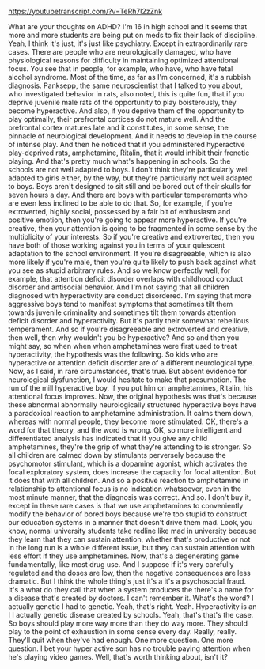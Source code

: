 https://youtubetranscript.com/?v=TeRh7l2zZnk

 What are your thoughts on ADHD? I'm 16 in high school and it seems that more and more students are being put on meds to fix their lack of discipline. Yeah, I think it's just, it's just like psychiatry. Except in extraordinarily rare cases. There are people who are neurologically damaged, who have physiological reasons for difficulty in maintaining optimized attentional focus. You see that in people, for example, who have, who have fetal alcohol syndrome. Most of the time, as far as I'm concerned, it's a rubbish diagnosis. Panksepp, the same neuroscientist that I talked to you about, who investigated behavior in rats, also noted, this is quite fun, that if you deprive juvenile male rats of the opportunity to play boisterously, they become hyperactive. And also, if you deprive them of the opportunity to play optimally, their prefrontal cortices do not mature well. And the prefrontal cortex matures late and it constitutes, in some sense, the pinnacle of neurological development. And it needs to develop in the course of intense play. And then he noticed that if you administered hyperactive play-deprived rats, amphetamine, Ritalin, that it would inhibit their frenetic playing. And that's pretty much what's happening in schools. So the schools are not well adapted to boys. I don't think they're particularly well adapted to girls either, by the way, but they're particularly not well adapted to boys. Boys aren't designed to sit still and be bored out of their skulls for seven hours a day. And there are boys with particular temperaments who are even less inclined to be able to do that. So, for example, if you're extroverted, highly social, possessed by a fair bit of enthusiasm and positive emotion, then you're going to appear more hyperactive. If you're creative, then your attention is going to be fragmented in some sense by the multiplicity of your interests. So if you're creative and extroverted, then you have both of those working against you in terms of your quiescent adaptation to the school environment. If you're disagreeable, which is also more likely if you're male, then you're quite likely to push back against what you see as stupid arbitrary rules. And so we know perfectly well, for example, that attention deficit disorder overlaps with childhood conduct disorder and antisocial behavior. And I'm not saying that all children diagnosed with hyperactivity are conduct disordered. I'm saying that more aggressive boys tend to manifest symptoms that sometimes tilt them towards juvenile criminality and sometimes tilt them towards attention deficit disorder and hyperactivity. But it's partly their somewhat rebellious temperament. And so if you're disagreeable and extroverted and creative, then well, then why wouldn't you be hyperactive? And so and then you might say, so when when when amphetamines were first used to treat hyperactivity, the hypothesis was the following. So kids who are hyperactive or attention deficit disorder are of a different neurological type. Now, as I said, in rare circumstances, that's true. But absent evidence for neurological dysfunction, I would hesitate to make that presumption. The run of the mill hyperactive boy, if you put him on amphetamines, Ritalin, his attentional focus improves. Now, the original hypothesis was that's because these abnormal abnormally neurologically structured hyperactive boys have a paradoxical reaction to amphetamine administration. It calms them down, whereas with normal people, they become more stimulated. OK, there's a word for that theory, and the word is wrong. OK, so more intelligent and differentiated analysis has indicated that if you give any child amphetamines, they're the grip of what they're attending to is stronger. So all children are calmed down by stimulants perversely because the psychomotor stimulant, which is a dopamine agonist, which activates the focal exploratory system, does increase the capacity for focal attention. But it does that with all children. And so a positive reaction to amphetamine in relationship to attentional focus is no indication whatsoever, even in the most minute manner, that the diagnosis was correct. And so. I don't buy it, except in these rare cases is that we use amphetamines to conveniently modify the behavior of bored boys because we're too stupid to construct our education systems in a manner that doesn't drive them mad. Look, you know, normal university students take redline like mad in university because they learn that they can sustain attention, whether that's productive or not in the long run is a whole different issue, but they can sustain attention with less effort if they use amphetamines. Now, that's a degenerating game fundamentally, like most drug use. And I suppose if it's very carefully regulated and the doses are low, then the negative consequences are less dramatic. But I think the whole thing's just it's a it's a psychosocial fraud. It's a what do they call that when a system produces the there's a name for a disease that's created by doctors. I can't remember it. What's the word? I actually genetic I had to genetic. Yeah, that's right. Yeah. Hyperactivity is an I I actually genetic disease created by schools. Yeah, that's that's the case. So boys should play more way more than they do way more. They should play to the point of exhaustion in some sense every day. Really, really. They'll quit when they've had enough. One more question. One more question. I bet your hyper active son has no trouble paying attention when he's playing video games. Well, that's worth thinking about, isn't it?
